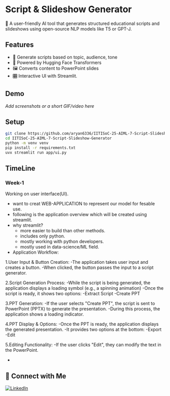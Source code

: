 # Script & Slideshow Generator

🚀 A user-friendly AI tool that generates structured educational scripts and slideshows using open-source NLP models like T5 or GPT-J.

## Features
- 📜 Generate scripts based on topic, audience, tone
- 🧠 Powered by Hugging Face Transformers
- 🖼 Converts content to PowerPoint slides
- 🎛 Interactive UI with Streamlit.

## Demo
_Add screenshots or a short GIF/video here_

## Setup

```bash
git clone https://github.com/aryan6336/IITISoC-25-AIML-7-Script-Slideshow-Generator.git
cd IITISoC-25-AIML-7-Script-Slideshow-Generator
python -m venv venv
pip install -r requirements.txt
uvx streamlit run app/ui.py
```

## TimeLine

### Week-1
Working on user interface(UI).
- want to creat WEB-APPLICATION to represent our model for fesable use.
- following is the application overview which will be created using streamlit.
- why streamlit?
  - more easier to build than other methods.
  - includes only python.
  - mostly working with python developers.
  - mostly used in data-science/ML field.
- Application Workflow:

1.User Input & Button Creation:
  -The application takes user input and creates a button.
  -When clicked, the button passes the input to a script generator.

2.Script Generation Process:
  -While the script is being generated, the application displays a loading symbol (e.g., a spinning animation)
  -Once the script is ready, it shows two options:
     -Extract Script
     -Create PPT

3.PPT Generation:
  -If the user selects "Create PPT", the script is sent to PowerPoint (PPTX) to generate the presentation.
  -During this process, the application shows a loading indicator.

4.PPT Display & Options:
  -Once the PPT is ready, the application displays the generated presentation.
  -It provides two options at the bottom:
     -Export
     -Edit

5.Editing Functionality:
  -If the user clicks "Edit", they can modify the text in the PowerPoint.

- 

## 👤 Connect with Me

[![LinkedIn](https://img.shields.io/badge/LinkedIn-blue?logo=linkedin)](https://www.linkedin.com/in/aryan-kumar-222b1531a/)

